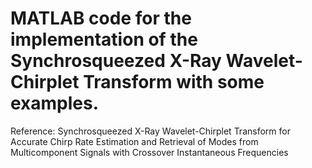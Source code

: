 #  MATLAB code for the implementation of the Synchrosqueezed X-Ray Wavelet-Chirplet Transform with some examples.

Reference: Synchrosqueezed X-Ray Wavelet-Chirplet Transform
for Accurate Chirp Rate Estimation and Retrieval of Modes from
Multicomponent Signals with Crossover Instantaneous Frequencies

